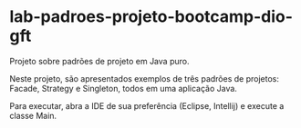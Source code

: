 # lab-padroes-projeto-bootcamp-dio-gft
 Projeto sobre padrões de projeto em Java puro.

 Neste projeto, são apresentados exemplos de três padrões de projetos: Facade, Strategy e Singleton, todos em uma aplicação Java.

 Para executar, abra a IDE de sua preferência (Eclipse, Intellij) e execute a classe Main.
